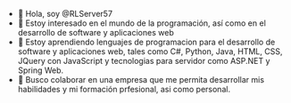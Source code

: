 - 👋 Hola, soy @RLServer57
- 👀 Estoy interesado en el mundo de la programación, así como en el desarrollo de software y aplicaciones web
- 🌱 Estoy aprendiendo lenguajes de programacion para el desarrollo de software y aplicaciones web, tales como C#, Python, Java, HTML, CSS,
      JQuery con JavaScript y tecnologias para servidor como ASP.NET y Spring Web.
- 💞️ Busco colaborar en una empresa que me permita desarrollar mis habilidades y mi formación prfesional, asi como personal.

<!---
RLServer57/RLServer57 is a ✨ special ✨ repository because its `README.md` (this file) appears on your GitHub profile.
You can click the Preview link to take a look at your changes.
--->
